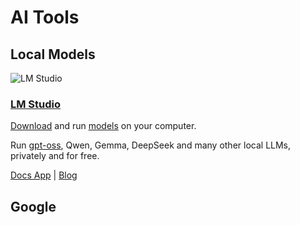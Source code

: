 # AI Tools

## Local Models

![LM Studio](https://lmstudio.ai/_next/image?url=%2F_next%2Fstatic%2Fmedia%2Flmstudio-app-logo.11b4d746.webp&w=64&q=75)

### [LM Studio](https://lmstudio.ai/home)

[Download](https://lmstudio.ai/download) and run [models](https://lmstudio.ai/models) on your computer.

Run [gpt-oss](https://lmstudio.ai/blog/gpt-oss), Qwen, Gemma, DeepSeek and many other local LLMs, privately and for free.

[Docs App](https://lmstudio.ai/docs/app) | [Blog](https://lmstudio.ai/blog)

## Google
